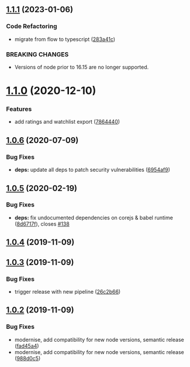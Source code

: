 ## [1.1.1](https://github.com/bbeesley/trakt-to-letterboxd/compare/v1.1.0...v1.1.1) (2023-01-06)


### Code Refactoring

* migrate from flow to typescript ([283a41c](https://github.com/bbeesley/trakt-to-letterboxd/commit/283a41c2d24fc7948817aaa2f4c24fcc292d9d3c))


### BREAKING CHANGES

* Versions of node prior to 16.15 are no longer supported.

# [1.1.0](https://github.com/bbeesley/trakt-to-letterboxd/compare/v1.0.6...v1.1.0) (2020-12-10)


### Features

* add ratings and watchlist export ([7864440](https://github.com/bbeesley/trakt-to-letterboxd/commit/786444081cc1b7b15ba99f769baebbb6613befb8))

## [1.0.6](https://github.com/bbeesley/trakt-to-letterboxd/compare/v1.0.5...v1.0.6) (2020-07-09)


### Bug Fixes

* **deps:** update all deps to patch security vulnerabilities ([6954af9](https://github.com/bbeesley/trakt-to-letterboxd/commit/6954af97e68023b463470c44771e82325315d9fc))

## [1.0.5](https://github.com/bbeesley/trakt-to-letterboxd/compare/v1.0.4...v1.0.5) (2020-02-19)


### Bug Fixes

* **deps:** fix undocumented dependencies on corejs & babel runtime ([8d6717f](https://github.com/bbeesley/trakt-to-letterboxd/commit/8d6717f360cea5939f9e27bcb7d3b6e2ada4a60b)), closes [#138](https://github.com/bbeesley/trakt-to-letterboxd/issues/138)

## [1.0.4](https://github.com/bbeesley/trakt-to-letterboxd/compare/v1.0.3...v1.0.4) (2019-11-09)

## [1.0.3](https://github.com/bbeesley/trakt-to-letterboxd/compare/v1.0.2...v1.0.3) (2019-11-09)


### Bug Fixes

* trigger release with new pipeline ([26c2b66](https://github.com/bbeesley/trakt-to-letterboxd/commit/26c2b6662ba86d4ef355c0aaa47f40797e74d507))

## [1.0.2](https://github.com/bbeesley/trakt-to-letterboxd/compare/v1.0.1...v1.0.2) (2019-11-09)


### Bug Fixes

* modernise, add compatibility for new node versions, semantic release ([fad45a4](https://github.com/bbeesley/trakt-to-letterboxd/commit/fad45a4be2479fe5a82e470ed2f9680c6cea9a73))
* modernise, add compatibility for new node versions, semantic release ([988d0c5](https://github.com/bbeesley/trakt-to-letterboxd/commit/988d0c54967bc5445f7e77d0513be1f7791f8b59))
